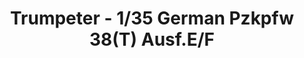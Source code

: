 ---
layout: product
title: "Trumpeter - 1/35 German Pzkpfw 38(T) Ausf.E/F"
price: "3600" 
desc: "N/A"
img_path: "/assets/img/TRU01577.webp"
brand: "N/A"
available: true
special_offer: false
new: false
soon: false
cat: "010000"
subcat: "013400"
subsubcat: "0N/A"
sifra: "TRU01577"
popular: false
---